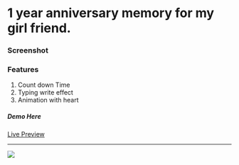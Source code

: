 <h1>1 year anniversary memory for my girl friend.</h1>

<h3>Screenshot</h3>
<h3>Features</h3>
<ol>
  <li>Count down Time</li>
  <li>Typing write effect</li>
  <li>Animation with heart</li>
</ol>
<h5>Demo Here</h5>
<a href="https://hidecard.github.io/loves/">Live Preview</a>
<hr>
<img src="https://github.com/hidecard/loves/blob/main/img/ss1.png">
